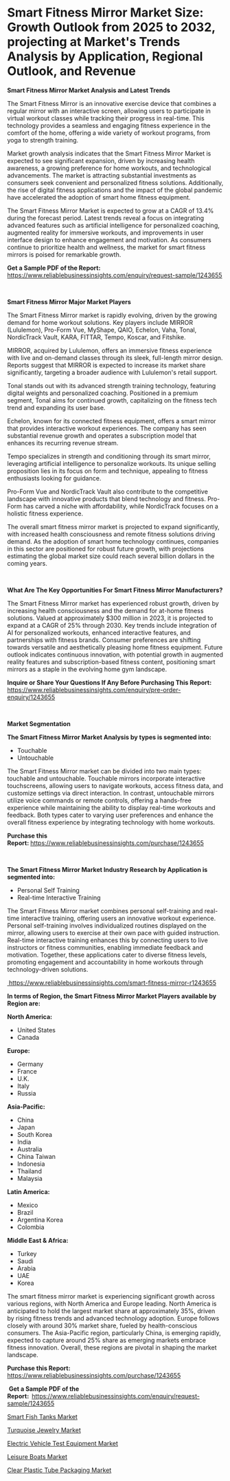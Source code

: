 <p><h1>Smart Fitness Mirror Market Size: Growth Outlook from 2025 to 2032, projecting at Market's Trends Analysis by Application, Regional Outlook, and Revenue</h1></p><p><strong>Smart Fitness Mirror Market Analysis and Latest Trends</strong></p>
<p><p>The Smart Fitness Mirror is an innovative exercise device that combines a regular mirror with an interactive screen, allowing users to participate in virtual workout classes while tracking their progress in real-time. This technology provides a seamless and engaging fitness experience in the comfort of the home, offering a wide variety of workout programs, from yoga to strength training.</p><p>Market growth analysis indicates that the Smart Fitness Mirror Market is expected to see significant expansion, driven by increasing health awareness, a growing preference for home workouts, and technological advancements. The market is attracting substantial investments as consumers seek convenient and personalized fitness solutions. Additionally, the rise of digital fitness applications and the impact of the global pandemic have accelerated the adoption of smart home fitness equipment.</p><p>The Smart Fitness Mirror Market is expected to grow at a CAGR of 13.4% during the forecast period. Latest trends reveal a focus on integrating advanced features such as artificial intelligence for personalized coaching, augmented reality for immersive workouts, and improvements in user interface design to enhance engagement and motivation. As consumers continue to prioritize health and wellness, the market for smart fitness mirrors is poised for remarkable growth.</p></p>
<p><strong>Get a Sample PDF of the Report:&nbsp;</strong> <a href="https://www.reliablebusinessinsights.com/enquiry/request-sample/1243655?utm_campaign=1873&utm_medium=2&utm_source=Github&utm_content=ia&utm_term=06022025&utm_id=smart-fitness-mirror">https://www.reliablebusinessinsights.com/enquiry/request-sample/1243655</a></p>
<p>&nbsp;</p>
<p><strong>Smart Fitness Mirror Major Market Players</strong></p>
<p><p>The Smart Fitness Mirror market is rapidly evolving, driven by the growing demand for home workout solutions. Key players include MIRROR (Lululemon), Pro-Form Vue, MyShape, QAIO, Echelon, Vaha, Tonal, NordicTrack Vault, KARA, FITTAR, Tempo, Koscar, and Fitshike.</p><p>MIRROR, acquired by Lululemon, offers an immersive fitness experience with live and on-demand classes through its sleek, full-length mirror design. Reports suggest that MIRROR is expected to increase its market share significantly, targeting a broader audience with Lululemon's retail support.</p><p>Tonal stands out with its advanced strength training technology, featuring digital weights and personalized coaching. Positioned in a premium segment, Tonal aims for continued growth, capitalizing on the fitness tech trend and expanding its user base.</p><p>Echelon, known for its connected fitness equipment, offers a smart mirror that provides interactive workout experiences. The company has seen substantial revenue growth and operates a subscription model that enhances its recurring revenue stream.</p><p>Tempo specializes in strength and conditioning through its smart mirror, leveraging artificial intelligence to personalize workouts. Its unique selling proposition lies in its focus on form and technique, appealing to fitness enthusiasts looking for guidance.</p><p>Pro-Form Vue and NordicTrack Vault also contribute to the competitive landscape with innovative products that blend technology and fitness. Pro-Form has carved a niche with affordability, while NordicTrack focuses on a holistic fitness experience.</p><p>The overall smart fitness mirror market is projected to expand significantly, with increased health consciousness and remote fitness solutions driving demand. As the adoption of smart home technology continues, companies in this sector are positioned for robust future growth, with projections estimating the global market size could reach several billion dollars in the coming years.</p></p>
<p>&nbsp;</p>
<p><strong>What Are The Key Opportunities For Smart Fitness Mirror Manufacturers?</strong></p>
<p><p>The Smart Fitness Mirror market has experienced robust growth, driven by increasing health consciousness and the demand for at-home fitness solutions. Valued at approximately $300 million in 2023, it is projected to expand at a CAGR of 25% through 2030. Key trends include integration of AI for personalized workouts, enhanced interactive features, and partnerships with fitness brands. Consumer preferences are shifting towards versatile and aesthetically pleasing home fitness equipment. Future outlook indicates continuous innovation, with potential growth in augmented reality features and subscription-based fitness content, positioning smart mirrors as a staple in the evolving home gym landscape.</p></p>
<p><strong>Inquire or Share Your Questions If Any Before Purchasing This Report:</strong> <a href="https://www.reliablebusinessinsights.com/enquiry/pre-order-enquiry/1243655?utm_campaign=1873&utm_medium=2&utm_source=Github&utm_content=ia&utm_term=06022025&utm_id=smart-fitness-mirror">https://www.reliablebusinessinsights.com/enquiry/pre-order-enquiry/1243655</a></p>
<p>&nbsp;</p>
<p><strong>Market Segmentation</strong></p>
<p><strong>The Smart Fitness Mirror Market Analysis by types is segmented into:</strong></p>
<p><ul><li>Touchable</li><li>Untouchable</li></ul></p>
<p><p>The Smart Fitness Mirror market can be divided into two main types: touchable and untouchable. Touchable mirrors incorporate interactive touchscreens, allowing users to navigate workouts, access fitness data, and customize settings via direct interaction. In contrast, untouchable mirrors utilize voice commands or remote controls, offering a hands-free experience while maintaining the ability to display real-time workouts and feedback. Both types cater to varying user preferences and enhance the overall fitness experience by integrating technology with home workouts.</p></p>
<p><strong>Purchase this Report:&nbsp;</strong><a href="https://www.reliablebusinessinsights.com/purchase/1243655?utm_campaign=1873&utm_medium=2&utm_source=Github&utm_content=ia&utm_term=06022025&utm_id=smart-fitness-mirror">https://www.reliablebusinessinsights.com/purchase/1243655</a></p>
<p>&nbsp;</p>
<p><strong>The Smart Fitness Mirror Market Industry Research by Application is segmented into:</strong></p>
<p><ul><li>Personal Self Training</li><li>Real-time Interactive Training</li></ul></p>
<p><p>The Smart Fitness Mirror market combines personal self-training and real-time interactive training, offering users an innovative workout experience. Personal self-training involves individualized routines displayed on the mirror, allowing users to exercise at their own pace with guided instruction. Real-time interactive training enhances this by connecting users to live instructors or fitness communities, enabling immediate feedback and motivation. Together, these applications cater to diverse fitness levels, promoting engagement and accountability in home workouts through technology-driven solutions.</p></p>
<p><a href="https://www.reliablebusinessinsights.com/smart-fitness-mirror-r1243655?utm_campaign=1873&utm_medium=2&utm_source=Github&utm_content=ia&utm_term=06022025&utm_id=smart-fitness-mirror">&nbsp;https://www.reliablebusinessinsights.com/smart-fitness-mirror-r1243655</a></p>
<p><strong>In terms of Region, the Smart Fitness Mirror Market Players available by Region are:</strong></p>
<p>
    <p> <strong> North America: </strong>
        <ul>
            <li>United States</li>
            <li>Canada</li>
        </ul>
        </p> 
    <p> <strong> Europe: </strong>
        <ul>
            <li>Germany</li>
            <li>France</li>
            <li>U.K.</li>
            <li>Italy</li>
            <li>Russia</li>
        </ul>
        </p> 
    <p> <strong> Asia-Pacific: </strong>
        <ul>
            <li>China</li>
            <li>Japan</li>
            <li>South Korea</li>
            <li>India</li>
            <li>Australia</li>
            <li>China Taiwan</li>
            <li>Indonesia</li>
            <li>Thailand</li>
            <li>Malaysia</li>
        </ul>
        </p> 
    <p> <strong> Latin America: </strong>
        <ul>
            <li>Mexico</li>
            <li>Brazil</li>
            <li>Argentina Korea</li>
            <li>Colombia</li>
        </ul>
        </p> 
    <p> <strong> Middle East & Africa: </strong>
        <ul>
            <li>Turkey</li>
            <li>Saudi</li>
            <li>Arabia</li>
            <li>UAE</li>
            <li>Korea</li>
        </ul>
    </p>
    </p>
<p><p>The smart fitness mirror market is experiencing significant growth across various regions, with North America and Europe leading. North America is anticipated to hold the largest market share at approximately 35%, driven by rising fitness trends and advanced technology adoption. Europe follows closely with around 30% market share, fueled by health-conscious consumers. The Asia-Pacific region, particularly China, is emerging rapidly, expected to capture around 25% share as emerging markets embrace fitness innovation. Overall, these regions are pivotal in shaping the market landscape.</p></p>
<p><strong>Purchase this Report: </strong><a href="https://www.reliablebusinessinsights.com/purchase/1243655?utm_campaign=1873&utm_medium=2&utm_source=Github&utm_content=ia&utm_term=06022025&utm_id=smart-fitness-mirror">https://www.reliablebusinessinsights.com/purchase/1243655</a></p>
<p>&nbsp;<strong>Get a Sample PDF of the Report:&nbsp;&nbsp;</strong><a href="https://www.reliablebusinessinsights.com/enquiry/request-sample/1243655?utm_campaign=1873&utm_medium=2&utm_source=Github&utm_content=ia&utm_term=06022025&utm_id=smart-fitness-mirror">https://www.reliablebusinessinsights.com/enquiry/request-sample/1243655</a></p>
<p><strong></strong></p>
<p><p><a href="https://github.com/rabiumofer/Market-Research-Report-List-1/blob/main/smart-fish-tanks-market.md?utm_campaign=1873&utm_medium=2&utm_source=Github&utm_content=ia&utm_term=06022025&utm_id=smart-fitness-mirror">Smart Fish Tanks Market</a></p><p><a href="https://github.com/abuugjetaj/Market-Research-Report-List-1/blob/main/turquoise-jewelry-market.md?utm_campaign=1873&utm_medium=2&utm_source=Github&utm_content=ia&utm_term=06022025&utm_id=smart-fitness-mirror">Turquoise Jewelry Market</a></p><p><a href="https://www.linkedin.com/pulse/electric-vehicle-test-equipment-market-report-projected-76-from-zvfxc?utm_campaign=1873&utm_medium=2&utm_source=Github&utm_content=ia&utm_term=06022025&utm_id=smart-fitness-mirror">Electric Vehicle Test Equipment Market</a></p><p><a href="https://www.linkedin.com/pulse/leisure-boats-market-expected-grow-76-cagr-from-2025-2032-emphasis-dwdhc?utm_campaign=1873&utm_medium=2&utm_source=Github&utm_content=ia&utm_term=06022025&utm_id=smart-fitness-mirror">Leisure Boats Market</a></p><p><a href="https://www.linkedin.com/pulse/clear-plastic-tube-packaging-market-size-share-analysis-kd1qe?utm_campaign=1873&utm_medium=2&utm_source=Github&utm_content=ia&utm_term=06022025&utm_id=smart-fitness-mirror">Clear Plastic Tube Packaging Market</a></p></p>